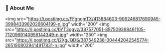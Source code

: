 ### 👤 **About Me**

<p>

<img src="https://i.postimg.cc/FFgnqmTX/413884603-906246817690945-3998433982026604199-n.jpg" width="200"
<img src="https://i.postimg.cc/bYT3ggvz/387577051-897509398461105-7120969140956144349-n.jpg" width="250" 
<img src="https://i.postimg.cc/j2XgJQDS/387549238-304442042545774-2651908029414917831-n.jpg" width="200"

  </p>
